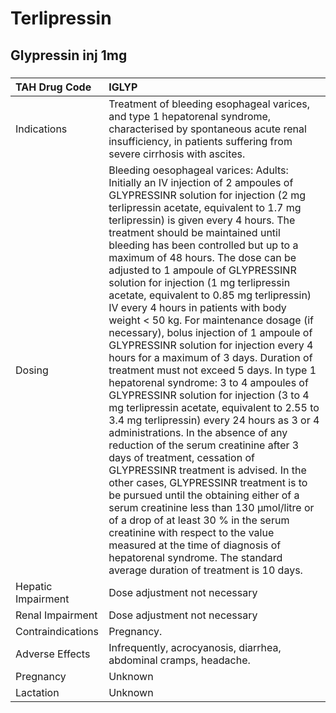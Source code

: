 # Terlipressin

## Glypressin inj 1mg

##### 

| TAH Drug Code      | IGLYP                                                                                                                                                                                                                                                                                                                                                                                                                                                                                                                                                                                                                                                                                                                                                                                                                                                                                                                                                                                                                                                                                                                                                                                                                                                                                                                                                                                                    |
|:-------------------|:---------------------------------------------------------------------------------------------------------------------------------------------------------------------------------------------------------------------------------------------------------------------------------------------------------------------------------------------------------------------------------------------------------------------------------------------------------------------------------------------------------------------------------------------------------------------------------------------------------------------------------------------------------------------------------------------------------------------------------------------------------------------------------------------------------------------------------------------------------------------------------------------------------------------------------------------------------------------------------------------------------------------------------------------------------------------------------------------------------------------------------------------------------------------------------------------------------------------------------------------------------------------------------------------------------------------------------------------------------------------------------------------------------|
| Indications        | Treatment of bleeding esophageal varices, and type 1 hepatorenal syndrome, characterised by spontaneous acute renal insufficiency, in patients suffering from severe cirrhosis with ascites.                                                                                                                                                                                                                                                                                                                                                                                                                                                                                                                                                                                                                                                                                                                                                                                                                                                                                                                                                                                                                                                                                                                                                                                                             |
| Dosing             | Bleeding oesophageal varices: Adults: Initially an IV injection of 2 ampoules of GLYPRESSINR solution for injection (2 mg terlipressin acetate, equivalent to 1.7 mg terlipressin) is given every 4 hours. The treatment should be maintained until bleeding has been controlled but up to a maximum of 48 hours. The dose can be adjusted to 1 ampoule of GLYPRESSINR solution for injection (1 mg terlipressin acetate, equivalent to 0.85 mg terlipressin) IV every 4 hours in patients with body weight < 50 kg. For maintenance dosage (if necessary), bolus injection of 1 ampoule of GLYPRESSINR solution for injection every 4 hours for a maximum of 3 days. Duration of treatment must not exceed 5 days. In type 1 hepatorenal syndrome: 3 to 4 ampoules of GLYPRESSINR solution for injection (3 to 4 mg terlipressin acetate, equivalent to 2.55 to 3.4 mg terlipressin) every 24 hours as 3 or 4 administrations. In the absence of any reduction of the serum creatinine after 3 days of treatment, cessation of GLYPRESSINR treatment is advised. In the other cases, GLYPRESSINR treatment is to be pursued until the obtaining either of a serum creatinine less than 130 μmol/litre or of a drop of at least 30 % in the serum creatinine with respect to the value measured at the time of diagnosis of hepatorenal syndrome. The standard average duration of treatment is 10 days. |
| Hepatic Impairment | Dose adjustment not necessary                                                                                                                                                                                                                                                                                                                                                                                                                                                                                                                                                                                                                                                                                                                                                                                                                                                                                                                                                                                                                                                                                                                                                                                                                                                                                                                                                                            |
| Renal Impairment   | Dose adjustment not necessary                                                                                                                                                                                                                                                                                                                                                                                                                                                                                                                                                                                                                                                                                                                                                                                                                                                                                                                                                                                                                                                                                                                                                                                                                                                                                                                                                                            |
| Contraindications  | Pregnancy.                                                                                                                                                                                                                                                                                                                                                                                                                                                                                                                                                                                                                                                                                                                                                                                                                                                                                                                                                                                                                                                                                                                                                                                                                                                                                                                                                                                               |
| Adverse Effects    | Infrequently, acrocyanosis, diarrhea, abdominal cramps, headache.                                                                                                                                                                                                                                                                                                                                                                                                                                                                                                                                                                                                                                                                                                                                                                                                                                                                                                                                                                                                                                                                                                                                                                                                                                                                                                                                        |
| Pregnancy          | Unknown                                                                                                                                                                                                                                                                                                                                                                                                                                                                                                                                                                                                                                                                                                                                                                                                                                                                                                                                                                                                                                                                                                                                                                                                                                                                                                                                                                                                  |
| Lactation          | Unknown                                                                                                                                                                                                                                                                                                                                                                                                                                                                                                                                                                                                                                                                                                                                                                                                                                                                                                                                                                                                                                                                                                                                                                                                                                                                                                                                                                                                  |

